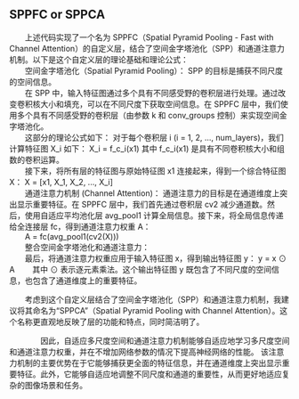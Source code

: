 ## SPPFC or SPPCA
&emsp;&emsp;上述代码实现了一个名为 SPPFC（Spatial Pyramid Pooling - Fast with Channel Attention）的自定义层，结合了空间金字塔池化（SPP）和通道注意力机制。以下是这个自定义层的理论基础和理论公式：  
&emsp;&emsp;空间金字塔池化（Spatial Pyramid Pooling）： SPP 的目标是捕获不同尺度的空间信息。  
&emsp;&emsp;在 SPP 中，输入特征图通过多个具有不同感受野的卷积层进行处理。通过改变卷积核大小和填充，可以在不同尺度下获取空间信息。在 SPPFC 层中，我们使用多个具有不同感受野的卷积层（由参数 k 和 conv_groups 控制）来实现空间金字塔池化。  
&emsp;&emsp;这部分的理论公式如下：
对于每个卷积层 i (i = 1, 2, ..., num_layers)，我们计算特征图 X_i 如下：
X_i = f_c_i(x1)
其中 f_c_i(x1) 是具有不同卷积核大小和组数的卷积运算。  
&emsp;&emsp;接下来，将所有层的特征图与原始特征图 x1 连接起来，得到一个综合特征图 X：
X = [x1, X_1, X_2, ..., X_i]  
&emsp;&emsp;通道注意力机制 (Channel Attention)： 通道注意力的目标是在通道维度上突出显示重要特征。在 SPPFC 层中，我们首先通过卷积层 cv2 减少通道数。然后，使用自适应平均池化层 avg_pool1 计算全局信息。接下来，将全局信息传递给全连接层 fc，得到通道注意力权重 A：  
&emsp;&emsp;A = fc(avg_pool1(cv2(X)))  
&emsp;&emsp;整合空间金字塔池化和通道注意力：   
&emsp;&emsp;最后，将通道注意力权重应用于输入特征图 x，得到输出特征图 y：
y = x ⊙ A
&emsp;&emsp;其中 ⊙ 表示逐元素乘法。这个输出特征图 y 既包含了不同尺度的空间信息，也包含了通道维度上的重要特征。

&emsp;&emsp;考虑到这个自定义层结合了空间金字塔池化（SPP）和通道注意力机制，我建议将其命名为“SPPCA”（Spatial Pyramid Pooling with Channel Attention）。这个名称更直观地反映了层的功能和特点，同时简洁明了。  

&emsp;&emsp;&emsp;&emsp;因此，自适应多尺度空间和通道注意力机制能够自适应地学习多尺度空间和通道注意力权重，并在不增加网络参数的情况下提高神经网络的性能。
该注意力机制的主要优势在于它能够捕获更全面的特征信息，并在通道维度上突出显示重要特征。此外，它能够自适应地调整不同尺度和通道的重要性，从而更好地适应复杂的图像场景和任务。